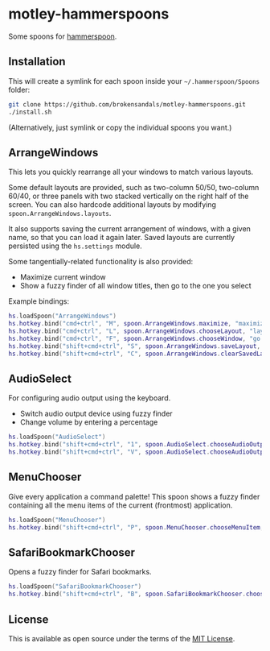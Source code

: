 # motley-hammerspoons

Some spoons for [hammerspoon](https://www.hammerspoon.org).

## Installation

This will create a symlink for each spoon inside your `~/.hammerspoon/Spoons` folder:

```bash
git clone https://github.com/brokensandals/motley-hammerspoons.git
./install.sh
```

(Alternatively, just symlink or copy the individual spoons you want.)

## ArrangeWindows

This lets you quickly rearrange all your windows to match various layouts.

Some default layouts are provided, such as two-column 50/50, two-column 60/40, or three panels with two stacked vertically on the right half of the screen.
You can also hardcode additional layouts by modifying `spoon.ArrangeWindows.layouts`.

It also supports saving the current arrangement of windows, with a given name, so that you can load it again later.
Saved layouts are currently persisted using the `hs.settings` module.

Some tangentially-related functionality is also provided:

- Maximize current window
- Show a fuzzy finder of all window titles, then go to the one you select

Example bindings:

```lua
hs.loadSpoon("ArrangeWindows")
hs.hotkey.bind("cmd+ctrl", "M", spoon.ArrangeWindows.maximize, "maximize current window")
hs.hotkey.bind("cmd+ctrl", "L", spoon.ArrangeWindows.chooseLayout, "layout windows")
hs.hotkey.bind("cmd+ctrl", "F", spoon.ArrangeWindows.chooseWindow, "go to window")
hs.hotkey.bind("shift+cmd+ctrl", "S", spoon.ArrangeWindows.saveLayout, "save layout")
hs.hotkey.bind("shift+cmd+ctrl", "C", spoon.ArrangeWindows.clearSavedLayouts, "clear saved layouts")
```

## AudioSelect

For configuring audio output using the keyboard.

- Switch audio output device using fuzzy finder
- Change volume by entering a percentage

```lua
hs.loadSpoon("AudioSelect")
hs.hotkey.bind("shift+cmd+ctrl", "1", spoon.AudioSelect.chooseAudioOutput, "set audio output device")
hs.hotkey.bind("shift+cmd+ctrl", "V", spoon.AudioSelect.chooseAudioOutputVolume, "set volume")
```

## MenuChooser

Give every application a command palette!
This spoon shows a fuzzy finder containing all the menu items of the current (frontmost) application.

```lua
hs.loadSpoon("MenuChooser")
hs.hotkey.bind("shift+cmd+ctrl", "P", spoon.MenuChooser.chooseMenuItem, "invoke menu item")
```

## SafariBookmarkChooser

Opens a fuzzy finder for Safari bookmarks.

```lua
hs.loadSpoon("SafariBookmarkChooser")
hs.hotkey.bind("shift+cmd+ctrl", "B", spoon.SafariBookmarkChooser.chooseBookmark, "open bookmark")
```

## License

This is available as open source under the terms of the [MIT License](https://opensource.org/licenses/MIT).
